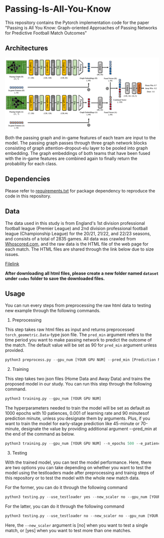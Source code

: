 # Passing-Is-All-You-Know

This repository contains the Pytorch implementation code for the paper "Passing is All You Know: Graph-oriented Approaches of Passing Networks for Predictive Football Match Outcomes"

## Architectures

![Model_Structure](codes/model_architecture.png)

Both the passing graph and in-game features of each team are input to the model. The passing graph passes through three graph network blocks consisting of graph attention-dropout-elu layer to be pooled into graph embedding. The graph embeddings of both teams that have been fused with the in-game features are combined again to finally return the probability for each class.

## Dependencies

Please refer to [requirements.txt](requirements.txt) for package dependency to reproduce the code in this repository.

## Data

The data used in this study is from England's 1st division professional football league (Premier League) and 2nd division professional football league (Championship League) for the 20/21, 21/22, and 22/23 seasons, and consists of a total of 2835 games. All data was crawled from [Whoscored.com](https://1xbet.whoscored.com/), and the raw data is the HTML file of the web page for each match. The HTML files are shared through the link below due to size issues.

[Filelink](https://drive.google.com/drive/folders/1w2XSlFA7iWhVxeO2IGEC8JGbf-X7YHNc?usp=drive_link)

**After downloading all html files, please create a new folder named `dataset` under `codes` folder to save the downloaded files.**

## Usage

You can run every steps from preprocessing the raw html data to testing new example through the following commands.

1. Preprocessing

This step takes raw html files as input and returns preprocessed `torch_geometric.Data`-type json file. The `pred_min` argument refers to the time period you want to make passing network to predict the outcome of the match. The default value will be set as 90 for `pred_min` argument unless provided.

```python
python3 preprocess.py --gpu_num [YOUR GPU NUM] --pred_min [Prediction Minute]
```

2. Training

This step takes two json files (Home Data and Away Data) and trains the proposed model in our study. You can run this step through the following command.

```python
python3 training.py --gpu_num [YOUR GPU NUM]
```

The hyperparameters needed to train the model will be set as default as 1000 epochs with 10 patiences, 0.001 of learning rate and 90 minutesof prediction minute, unless you designate them by arguments. Plus, if you want to train the model for early-stage prediction like 45-minute or 70-minute, designate the value by providing additional argument --pred_min at the end of the command as below.

```python
python3 training.py --gpu_num [YOUR GPU NUM] --n_epochs 500 --e_patience 100 --lr 0.01 --pred_min 45
```

3. Testing

With the trained model, you can test the model performance. Here, there are two options you can take depending on whether you want to test the model using the testloaders made after preprocessing and trainig steps of this repository or to test the model with the whole new match data.

For the former, you can do it through the following command


```python
python3 testing.py --use_testloader yes --new_scaler no --gpu_num [YOUR GPU NUM]
```

For the latter, you can do it through the following command


```python
python3 testing.py --use_testloader no --new_scaler no --gpu_num [YOUR GPU NUM]
```


Here, the `--new_scaler` argument is [no] when you want to test a single match, or [yes] when you want to test more than one matches.
